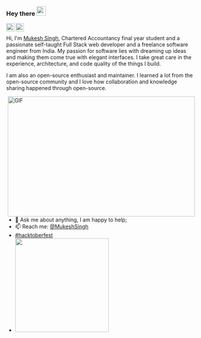 ### Hey there <img src="https://media.giphy.com/media/hvRJCLFzcasrR4ia7z/giphy.gif" width="25px">
<a href="https://twitter.com/CA_MKSingh">
  <img align="left" alt="Mukesh Singh | Twitter" width="22px" src="https://raw.githubusercontent.com/peterthehan/peterthehan/master/assets/twitter.svg" />
</a>
<a href="https://www.linkedin.com/in/CA-MKSingh/">
  <img align="left" alt="Mukesh's LinkedIN" width="22px" src="https://raw.githubusercontent.com/peterthehan/peterthehan/master/assets/linkedin.svg" />
</a>
<br />
<p></p>

Hi, I'm [Mukesh Singh](https://www.MukeshSingh.in/), Chartered Accountancy final year student and a passionate self-taught Full Stack web developer and a freelance software engineer from India. My passion for software lies with dreaming up ideas and making them come true with elegant interfaces. I take great care in the experience, architecture, and code quality of the things I build.

I am also an open-source enthusiast and maintainer. I learned a lot from the open-source community and I love how collaboration and knowledge sharing happened through open-source.


  <img align="right" alt="GIF" src="https://github.com/MKSingh4u/MKSingh4u/blob/main/code.gif?raw=true" width="500" height="320" />
  
- 💬 Ask me about anything, I am happy to help;
- 📫 Reach me: [@MukeshSingh](https://twitter.com/CA_MKSingh)
- [#hacktoberfest](https://www.holopin.io/userbadge/cl9s5okfr123008kxgvp7n7xt)
- <img src="https://www.holopin.io/_next/image?url=https%3A%2F%2Fassets.holopin.io%2FeyJidWNrZXQiOiJob2xvcGluLWFzc2V0cyIsImtleSI6ImFzc2V0cy9jbDhlcTN6OWMwMzU3MDlsM2Z4OTluOHg2IiwiZWRpdHMiOnsicm90YXRlIjpudWxsfX0%3D&w=1920&q=75" style="height: 250px; width: 250px;" />

